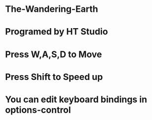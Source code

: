 # The-Wandering-Earth
# Programed by HT Studio

# Press W,A,S,D to Move
# Press Shift to Speed up
# You can edit keyboard bindings in options-control
